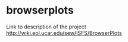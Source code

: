 browserplots
============
Link to description of the project
http://wiki.eol.ucar.edu/sew/ISFS/BrowserPlots
